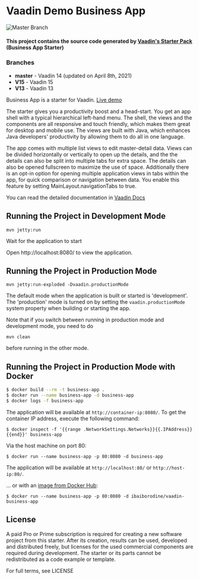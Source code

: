 # Vaadin Demo Business App
![Master Branch](https://github.com/igor-baiborodine/vaadin-demo-business-app/actions/workflows/build.yml/badge.svg?branch=master)

#### This project contains the source code generated by [Vaadin's Starter Pack](https://vaadin.com/start) (Business App Starter)

### Branches
* **master** - Vaadin 14 (updated on April 8th, 2021)
* **V15** - Vaadin 15
* **V13** - Vaadin 13

Business App is a starter for Vaadin. [Live demo](https://business.demo.vaadin.com/)

The starter gives you a productivity boost and a head-start. You get an app shell with a typical hierarchical left-hand menu. The shell, the views and the components are all responsive and touch friendly, which makes them great for desktop and mobile use. The views are built with Java, which enhances Java developers' productivity by allowing them to do all in one language.

The app comes with multiple list views to edit master-detail data. Views can be divided horizontally or vertically to open up the details, and the the details can also be split into multiple tabs for extra space. The details can also be opened fullscreen to maximize the use of space. Additionally there is an opt-in option for opening multiple application views in tabs within the app, for quick comparison or navigation between data. You enable this feature by setting MainLayout.navigationTabs to true.

You can read the detailed documentation in [Vaadin Docs](https://vaadin.com/docs/business-app/overview.html)

## Running the Project in Development Mode

`mvn jetty:run`

Wait for the application to start

Open http://localhost:8080/ to view the application.

## Running the Project in Production Mode

`mvn jetty:run-exploded -Dvaadin.productionMode`

The default mode when the application is built or started is 'development'. The 'production' mode is turned on by setting the `vaadin.productionMode` system property when building or starting the app.

Note that if you switch between running in production mode and development mode, you need to do
```
mvn clean
```
before running in the other mode.

## Running the Project in Production Mode with Docker
```bash
$ docker build --rm -t business-app .
$ docker run --name business-app -d business-app
$ docker logs -f business-app 
```
The application will be available at `http://container-ip:8080/`. To get the container IP address, execute the following command:
```console
$ docker inspect -f '{{range .NetworkSettings.Networks}}{{.IPAddress}}{{end}}' business-app
```
Via the host machine on port 80:
```console
$ docker run --name business-app -p 80:8080 -d business-app
```
The application will be available at `http://localhost:80/` or `http://host-ip:80/`.

... or with an [image from Docker Hub](https://hub.docker.com/r/ibaiborodine/vaadin-business-app):
```console
$ docker run --name business-app -p 80:8080 -d ibaiborodine/vaadin-business-app
```

## License
A paid Pro or Prime subscription is required for creating a new software project from this starter. After its creation, results can be used, developed and distributed freely, but licenses for the used commercial components are required during development. The starter or its parts cannot be redistributed as a code example or template.

For full terms, see LICENSE
